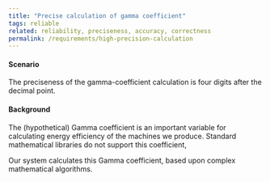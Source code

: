 ```yaml
---
title: "Precise calculation of gamma coefficient"
tags: reliable
related: reliability, preciseness, accuracy, correctness
permalink: /requirements/high-precision-calculation
---
```


<div class="quality-requirement" markdown="1">

#### Scenario

The preciseness of the gamma-coefficient calculation is four digits after the decimal point.

#### Background

The (hypothetical) Gamma coefficient is an important variable for calculating energy efficiency of the machines we produce.
Standard mathematical libraries do not support this coefficient,

Our system calculates this Gamma coefficient, based upon complex mathematical algorithms. 


</div><br>



